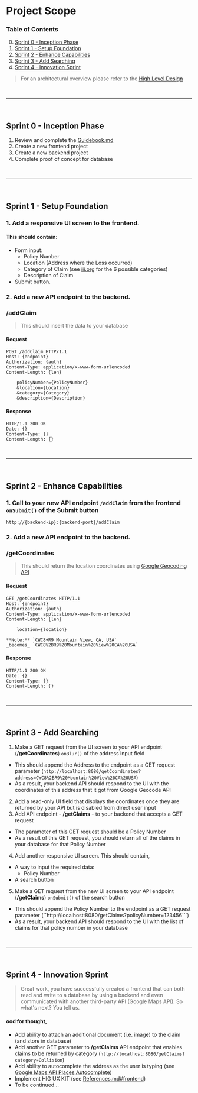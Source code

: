 # Project Scope

### Table of Contents
0. [Sprint 0 - Inception Phase](#sprint-0---inception-phase)
1. [Sprint 1 - Setup Foundation](#sprint-1---setup-foundation)
2. [Sprint 2 - Enhance Capabilities](#sprint-2---enhance-capabilities)
3. [Sprint 3 - Add Searching](#sprint-3---add-searching)
4. [Sprint 4 - Innovation Sprint](#sprint-4---innovation-sprint)

> For an architectural overview please refer to the [High Level Design](https://github.com/brignano/ccsu-senior-project-fall-2020/wiki/High-Level-Design)

<br/>

---
<br/>

## Sprint 0 - Inception Phase  
1. Review and complete the [Guidebook.md](Guidebook.md)
2. Create a new frontend project
3. Create a new backend project
4. Complete proof of concept for database

<br/>

---
<br/>

## Sprint 1 - Setup Foundation
### 1. Add a responsive UI screen to the frontend.

<h4>This should contain:</h4>

- Form input:
    - Policy Number
    - Location (Address where the Loss occurred)
    - Category of Claim (see [iii.org](https://www.iii.org/publications/insurance-handbook/insurance-basics/auto-insurance-basics) for the 6 possible categories)
    - Description of Claim
- Submit button.  


### 2. Add a new API endpoint to the backend.

<h3>/addClaim</h3>    
    
> This should insert the data to your database
    
<h4>Request</h4>


```http
POST /addClaim HTTP/1.1
Host: {endpoint}
Authorization: {auth}
Content-Type: application/x-www-form-urlencoded
Content-Length: {len}

    policyNumber={PolicyNumber}
    &location={Location}
    &category={Category}
    &description={Description}
```
    
<h4>Response</h4>
    
```http
HTTP/1.1 200 OK
Date: {}
Content-Type: {}
Content-Length: {}
```
    
<br/>

---
<br/>

## Sprint 2 - Enhance Capabilities
### 1. Call to your new API endpoint `/addClaim` from the frontend ```onSubmit()``` of the Submit button

```
http://{backend-ip}:{backend-port}/addClaim
```

### 2. Add a new API endpoint to the backend.

<h3>/getCoordinates</h3> 

> This should return the location coordinates using [Google Geocoding API](https://developers.google.com/maps/documentation/geocoding/overview#GeocodingResponses)

<h4>Request</h4>

```http
GET /getCoordinates HTTP/1.1
Host: {endpoint}
Authorization: {auth}
Content-Type: application/x-www-form-urlencoded
Content-Length: {len}

    location={location}
```

    **Note:** `CWC8+R9 Mountain View, CA, USA` _becomes_ `CWC8%2BR9%20Mountain%20View%20CA%20USA`

<h4>Response</h4>

```http
HTTP/1.1 200 OK
Date: {}
Content-Type: {}
Content-Length: {}
```

<br/>

---
<br/>

## Sprint 3 - Add Searching
1. Make a GET request from the UI screen to your API endpoint (**/getCoordinates**) ```onBlur()``` of the address input field
- This should append the Address to the endpoint as a GET request parameter (```http://localhost:8080/getCoordinates?address=CWC8%2BR9%20Mountain%20View%20CA%20USA```)
- As a result, your backend API should respond to the UI with the coordinates of this address that it got from Google Geocode API
2. Add a read-only UI field that displays the coordinates once they are returned by your API but is disabled from direct user input
3. Add API endpoint - **/getClaims** - to your backend that accepts a GET request
- The parameter of this GET request should be a Policy Number
- As a result of this GET request, you should return all of the claims in your database for that Policy Number
4. Add another responsive UI screen. This should contain,
- A way to input the required data:
  - Policy Number
- A search button
5. Make a GET request from the new UI screen to your API endpoint (**/getClaims**) ```onSubmit()``` of the search button
- This should append the Policy Number to the endpoint as a GET request parameter (``http://localhost:8080/getClaims?policyNumber=123456```)
- As a result, your backend API should respond to the UI with the list of claims for that policy number in your database

<br/>

---
<br/>

## Sprint 4 - Innovation Sprint
> Great work, you have successfully created a frontend that can both read and write to a database by using a backend and even communicated with another third-party API (Google Maps API). So what's next? You tell us.  

#### ood for thought,
- Add ability to attach an additional document (i.e. image) to the claim (and store in database)
- Add another GET parameter to **/getClaims** API endpoint that enables claims to be returned by category (```http://localhost:8080/getClaims?category=Collision```)
- Add ability to autocomplete the address as the user is typing (see [Google Maps API Places Autocomplete](https://developers.google.com/maps/documentation/javascript/places-autocomplete))
- Implement HIG UX KIT (see [References.md#frontend](References.md#frontend))
- To be continued…
